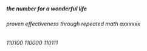 ##### the number for a wonderful life ##### 
###### proven effectiveness through repeated math axxxxxx ######
###### 110100 110000 110111 ######

